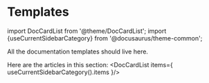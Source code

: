 # Templates

import DocCardList from '@theme/DocCardList';
import {useCurrentSidebarCategory} from '@docusaurus/theme-common';

All the documentation templates should live here.

Here are the articles in this section:
<DocCardList items={ useCurrentSidebarCategory().items }/>

